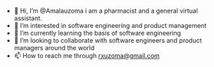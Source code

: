- 👋 Hi, I’m @Amalauzoma i am a pharmacist and a general virtual assistant.
- 👀 I’m interested in software engineering and product management
- 🌱 I’m currently learning the basis of software engineering
- 💞️ I’m looking to collaborate with software engineers and product managers around the world
- 📫 How to reach me through rxuzoma@gmail.com

<!---
Amalauzoma/Amalauzoma is a ✨ special ✨ repository because its `README.md` (this file) appears on your GitHub profile.
You can click the Preview link to take a look at your changes.
--->
